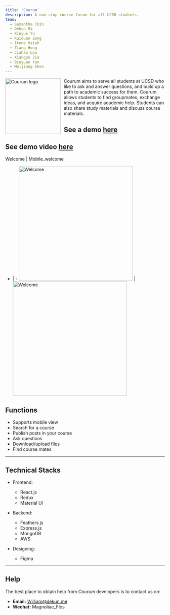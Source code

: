 ```yaml
---
title: 'Courum'
description: A non-stop course forum for all UCSD students.  
team:
  - Samantha Chin  
  - Dekun Ma
  - Xinyue Yu
  - Kuiduan Zeng
  - Irene Hsieh
  - Ziang Hong
  - Jiahao Lou
  - Xiangyu Jia
  - Binyuan Yan
  - Meijiang Shen
---
```

  <!-- - Samantha Chin (PM)   
  - Dekun Ma (Tech Lead)
  - Xinyue Yu (Frontend)
  - Kuiduan Zeng (Frontend)
  - Irene Hsieh (Frontend)
  - Ziang Hong (Backend)
  - Jiahao Lou (PD)
  - Xiangyu Jia (PD)
  - Binyuan Yan (BD)
  - Meijiang Shen (HR) -->

<img width="175" height="175" align="left" style="float: left; margin: 0 10px 0 0;" alt="Courum logo" src="https://i.loli.net/2020/11/20/AWUP9JgGhwxyKte.png">

Courum aims to serve all students at UCSD who like to ask and answer questions, and build up a path to academic success for them. Courum allows students to find groupmates, exchange ideas, and acquire academic help. Students can also share study materials and discuss course materials.
## See a demo [here](https://courum.com)
## See demo video [here](https://drive.google.com/file/d/1c-hDJCm-pV59btyacVQU4DJ9Vg4Q4znE/view?usp=sharing)  


Welcome | Mobile_welcome
- | -
<img src="https://i.loli.net/2020/11/20/gLvAwSZ1dtkNzof.png" alt="Welcome" height="360px"> | <img src="https://i.loli.net/2020/11/20/S8f3Lric7aRKtu6.jpg" alt="Welcome" height="360px">

## Functions  
- Supports mobile view
- Search for a course
- Publish posts in your course
- Ask questions
- Download/upload files
- Find course mates
---
## Technical Stacks
- Frontend:
	- React.js
	- Redux
	- Material UI

- Backend:
	- Feathers.js
	- Express.js
	- MongoDB
	- AWS

- Designing:
	- Figma
---
## Help

The best place to obtain help from *Courum* developers is to contact us on:

- **Email:** William@dekun.me
- **Wechat:** Magnoliae_Flos 
